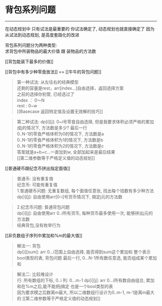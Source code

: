 # 背包系列问题


---

在动态规划中 只有试法是最重要的
你试法确定了, 动态规划也就直接确定了
因为从试法到动态规划, 是高度套路化的改进


背包系列问题分为两种类型:  
求背包中所装物品的最大价值 跟 装物品的方法数 

[[背包能装下最多的价值]]   

[[背包中有多少种零食放法]]  == [[牛牛的背包问题]] 
>第一种试法:  从左往右的经典模型   
还剩的容量是rest，arr[index...]自由选择，返回选择方案   
之前的选择你别管, 已经选过了   
index ： 0～N  
rest : 0~w  
[[Basecase 返回特定值及设置无效解的技巧]]

>第二种试法:
>dp[i][j]: 0~i号零食自由选择, 但是我要求体积必须严格的累加成j的情况下, 方法数是多少?
最后一行   
0..N-1的零食严格体积为0的情况下, 方法数是a   
0..N-1的零食严格体积为1的情况下, 方法数是b   
0..N-1的零食严格体积为2的情况下, 方法数是c   
答案就是a+b+c...一直加到w, 全部加起来是最后结果   
[[第二维参数等于严格定义值的动态规划]]


[[普通硬币跟纪念币拼出指定面值]]   
>普通币: 没有重复值  
>纪念币: 可能有重复值  
>1.普通硬币问题: 无重复数组, 每个面值任意张, 找出每个钱数有多少种方法  
>dp[i][j]: 自由使用arr[0-i]号货币情况下, 搞定j元的方法数  

>2.纪念币问题: 普通背包问题    
>dp[i][j]: 自由使用arr 0..i所有货币, 每种货币最多使用一次, 能够拼出j元的方法数  
>经典背包,没有枚举行为  


[[非负数组子序列中累加和%m的最大值]]
>解法一: 背包  
>dp[i][sum]: arr 0...i范围上自由选择, 能否得到sum这个累加和
整个表示bool类型的表, 背包问题
最后一行, 0...N-1所有数任意选, 能否组成某个累加和

>解法二: 比较难设计  
>行: 所有数组的下标, 0..i
列: 0...m-1
dp[i][j]: arr 0...i所有数自由组合, 累加和在%m之后,能不能把j搞定
也是一个bool类型的表  
因为要求模之后数离m最大, 所以二维数组行设计为0..m-1, m-1是离m最大的
[[第二维参数等于严格定义值的动态规划]]